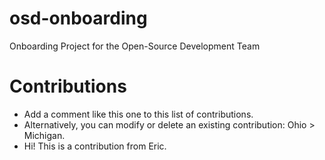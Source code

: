 # osd-onboarding
Onboarding Project for the Open-Source Development Team

# Contributions
- Add a comment like this one to this list of contributions.
- Alternatively, you can modify or delete an existing contribution: Ohio > Michigan.
- Hi! This is a contribution from Eric.
